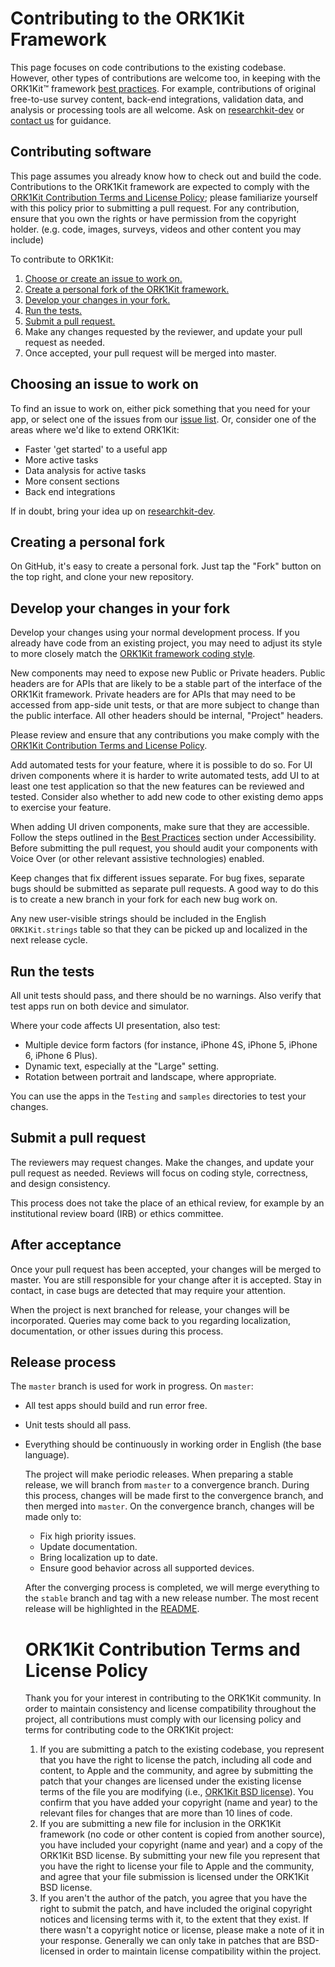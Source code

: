 Contributing to the ORK1Kit Framework
===========================

This page focuses on code contributions to the existing
codebase. However, other types of contributions are welcome too, in
keeping with the ORK1Kit™ framework [best practices](../../wiki/best-practices). For example,
contributions of original free-to-use survey content, back-end integrations,
validation data, and analysis or processing tools are all welcome. Ask
on [researchkit-dev](https://lists.apple.com/mailman/listinfo/researchkit-dev) or [contact us](https://developer.apple.com/contact/researchkit/) for guidance.


Contributing software
---------------------

This page assumes you already know how to check out and build the
code. Contributions to the ORK1Kit framework are expected to comply with the
[ORK1Kit Contribution Terms and License Policy](#contribution); please familiarize yourself
with this policy prior to submitting a pull request. For any contribution, ensure that you own
the rights or have permission from the copyright holder.  (e.g. code, images, surveys, videos
and other content you may include)

To contribute to ORK1Kit:

1. [Choose or create an issue to work on.](#create)
2. [Create a personal fork of the ORK1Kit framework.](#fork)
3. [Develop your changes in your fork.](#develop)
4. [Run the tests.](#test)
5. [Submit a pull request.](#request)
6. Make any changes requested by the reviewer, and update your pull request as needed.
7. Once accepted, your pull request will be merged into master.

Choosing an issue to work on<a name="create"></a>
----------------------------

To find an issue to work on, either pick something that you need for
your app, or select one of the issues from our [issue list](../../issues). Or,
consider one of the areas where we'd like to extend ORK1Kit:

* Faster 'get started' to a useful app
* More active tasks
* Data analysis for active tasks
* More consent sections
* Back end integrations

If in doubt, bring your idea up on [researchkit-dev](https://lists.apple.com/mailman/listinfo/researchkit-dev).


Creating a personal fork<a name="fork"></a>
------------------------

On GitHub, it's easy to create a personal fork. Just tap the "Fork"
button on the top right, and clone your new repository.


Develop your changes in your fork<a name="develop"></a>
---------------------------------

Develop your changes using your normal development process. If you
already have code from an existing project, you may need to adjust its
style to more closely match the [ORK1Kit framework coding style](./docs-standalone/coding-style-guide.md).

New components may need to expose new Public or Private
headers. Public headers are for APIs that are likely to be a stable
part of the interface of the ORK1Kit framework. Private headers are for APIs that
may need to be accessed from app-side unit tests, or that are more
subject to change than the public interface. All other headers should
be internal, "Project" headers.

Please review and ensure that any contributions you make comply with
the [ORK1Kit Contribution Terms and License Policy](#contribution).

Add automated tests for your feature, where it is possible to do
so. For UI driven components where it is harder to write automated
tests, add UI to at least one test application so that the new
features can be reviewed and tested. Consider also whether to add new
code to other existing demo apps to exercise your feature.

When adding UI driven components, make sure that they are accessible. 
Follow the steps outlined in the [Best Practices](../../wiki/best-practices) 
section under Accessibility. Before submitting the pull request, you should 
audit your components with Voice Over (or other relevant assistive technologies) 
enabled.

Keep changes that fix different issues separate. For bug fixes,
separate bugs should be submitted as separate pull requests. A good
way to do this is to create a new branch in your fork for each new
bug work on.

Any new user-visible strings should be included in the English
`ORK1Kit.strings` table so that they can be picked up and
localized in the next release cycle.


Run the tests<a name="test"></a>
-------------

All unit tests should pass, and there should be no warnings. Also
verify that test apps run on both device and simulator.

Where your code affects UI presentation, also test:

* Multiple device form factors (for instance, iPhone 4S, iPhone 5, iPhone 6, iPhone 6 Plus).
* Dynamic text, especially at the "Large" setting.
* Rotation between portrait and landscape, where appropriate.

You can use the apps in the `Testing` and `samples` directories to
test your changes.

Submit a pull request<a name="request"></a>
---------------------

The reviewers may request changes. Make the changes, and update your
pull request as needed. Reviews will focus on coding style,
correctness, and design consistency.

This process does not take the place of an ethical review, for example
by an institutional review board (IRB) or ethics committee.

After acceptance<a name="after"></a>
----------------

Once your pull request has been accepted, your changes will be merged
to master. You are still responsible for your change after it is
accepted. Stay in contact, in case bugs are detected that may require
your attention.

When the project is next branched for release, your changes will be
incorporated. Queries may come back to you regarding localization,
documentation, or other issues during this process.




Release process
-----------------

The `master` branch is used for work in progress. On `master`:

* All test apps should build and run error free.
* Unit tests should all pass.
* Everything should be continuously in working order in English (the
  base language).

  The project will make periodic releases. When preparing a stable release, we
  will branch from `master` to a convergence branch. During this process,
  changes will be made first to the convergence branch, and then merged into
  `master`. On the convergence branch, changes will be made only to:

  * Fix high priority issues.
  * Update documentation.
  * Bring localization up to date.
  * Ensure good behavior across all supported devices.

  After the converging process is completed, we will merge everything to the
  `stable` branch and tag with a new release number. The most recent release
  will be highlighted in the [README](../..). 


  ORK1Kit Contribution Terms and License Policy<a name="contribution"></a>
  =======================================

  Thank you for your interest in contributing to the ORK1Kit
  community.  In order to maintain consistency and license compatibility
  throughout the project, all contributions must comply with our
  licensing policy and terms for contributing code to the ORK1Kit
  project:

  1.  If you are submitting a patch to the existing codebase, you
  represent that you have the right to license the patch, including 
  all code and content, to Apple and the community, and agree by 
  submitting the patch that your changes are
  licensed under the existing license terms of the file you are
  modifying (i.e., [ORK1Kit BSD license](LICENSE)).
  You confirm that you have added your copyright (name and year) to 
  the relevant files for changes that are more than 10 lines of code.
  2.  If you are submitting a new file for inclusion in the ORK1Kit 
  framework (no code or other content is copied from another source), you 
  have included your copyright (name and year) and a copy of the ORK1Kit 
  BSD license. By submitting your new file you represent that you have the 
  right to license your file to Apple and the community, and agree that your 
  file submission is licensed under the ORK1Kit BSD license.
  3.  If you aren't the author of the patch, you agree that you have 
  the right to submit the patch, and have included the original copyright 
  notices and licensing terms with it, to the extent that they exist. 
  If there wasn't a copyright notice or license, please make a note of it 
  in your response. Generally we can only take in patches that are 
  BSD-licensed in order to maintain license compatibility within the project.
